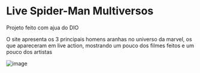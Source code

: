 # Live Spider-Man Multiversos

Projeto feito com ajua do DIO
  
  O site apresenta os 3 principais homens aranhas no universo da marvel, os que apareceram em live action, mostrando um pouco dos filmes feitos e um pouco dos artistas

![image](https://user-images.githubusercontent.com/70817854/211427556-c95a2e67-463c-4f9e-9dfb-ecad1c5deb5d.png)

